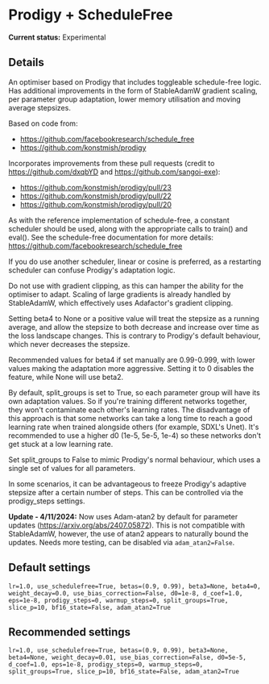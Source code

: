 # Prodigy + ScheduleFree

**Current status:** Experimental

## Details
An optimiser based on Prodigy that includes toggleable schedule-free logic. Has additional improvements in the form of
StableAdamW gradient scaling, per parameter group adaptation, lower memory utilisation and moving average stepsizes.

Based on code from:
* https://github.com/facebookresearch/schedule_free
* https://github.com/konstmish/prodigy

Incorporates improvements from these pull requests (credit to https://github.com/dxqbYD and https://github.com/sangoi-exe):
* https://github.com/konstmish/prodigy/pull/23
* https://github.com/konstmish/prodigy/pull/22
* https://github.com/konstmish/prodigy/pull/20

As with the reference implementation of schedule-free, a constant scheduler should be used, along with the appropriate
calls to train() and eval(). See the schedule-free documentation for more details: https://github.com/facebookresearch/schedule_free

If you do use another scheduler, linear or cosine is preferred, as a restarting scheduler can confuse Prodigy's adaptation logic.

Do not use with gradient clipping, as this can hamper the ability for the optimiser to adapt. Scaling of large gradients is 
already handled by StableAdamW, which effectively uses Adafactor's gradient clipping.

Setting beta4 to None or a positive value will treat the stepsize as a running average, and allow the stepsize to 
both decrease and increase over time as the loss landscape changes. This is contrary to Prodigy's default behaviour, which never decreases the stepsize.

Recommended values for beta4 if set manually are 0.99-0.999, with lower values making the adaptation more aggressive.
Setting it to 0 disables the feature, while None will use beta2.

By default, split_groups is set to True, so each parameter group will have its own adaptation values. So if you're training
different networks together, they won't contaminate each other's learning rates. The disadvantage of this approach is that some 
networks can take a long time to reach a good learning rate when trained alongside others (for example, SDXL's Unet). 
It's recommended to use a higher d0 (1e-5, 5e-5, 1e-4) so these networks don't get stuck at a low learning rate.

Set split_groups to False to mimic Prodigy's normal behaviour, which uses a single set of values for all parameters.

In some scenarios, it can be advantageous to freeze Prodigy's adaptive stepsize after a certain number of steps. This
can be controlled via the prodigy_steps settings.

**Update - 4/11/2024:** Now uses Adam-atan2 by default for parameter updates (https://arxiv.org/abs/2407.05872). This is
not compatible with StableAdamW, however, the use of atan2 appears to naturally bound the updates. Needs more testing, can be disabled via `adam_atan2=False`.

## Default settings
`lr=1.0, use_schedulefree=True, betas=(0.9, 0.99), beta3=None, beta4=0, weight_decay=0.0, use_bias_correction=False, d0=1e-8, d_coef=1.0, eps=1e-8, prodigy_steps=0, warmup_steps=0, split_groups=True, slice_p=10, bf16_state=False, adam_atan2=True`
## Recommended settings
`lr=1.0, use_schedulefree=True, betas=(0.9, 0.99), beta3=None, beta4=None, weight_decay=0.01, use_bias_correction=False, d0=5e-5, d_coef=1.0, eps=1e-8, prodigy_steps=0, warmup_steps=0, split_groups=True, slice_p=10, bf16_state=False, adam_atan2=True`

